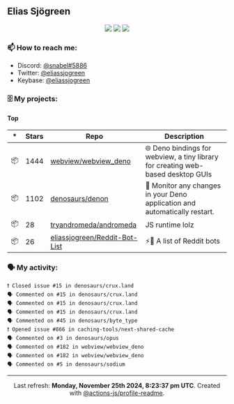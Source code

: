 ## Elias Sjögreen

<p align="center">
  <img src="https://img.shields.io/badge/🎂-dec. 2003-success" />
  <img src="https://img.shields.io/badge/🌎-Stockholm-informational" />
  <img src="https://img.shields.io/badge/👦-He/Him-informational" />
</p>

### 📫 How to reach me:

- Discord: [@snabel#5886](https://discord.com/users/267978757799673866)
- Twitter: [@eliassjogreen](https://twitter.com/eliassjogreen)
- Keybase: [@eliassjogreen](https://keybase.io/eliassjogreen)

### 🗄 My projects:

#### Top
|*|Stars|Repo|Description|
|---|---|---|---|
| 📦 | 1444 | [webview/webview_deno](https://github.com/webview/webview_deno) | 🌐 Deno bindings for webview, a tiny library for creating web-based desktop GUIs |
| 📦 | 1102 | [denosaurs/denon](https://github.com/denosaurs/denon) | 👀 Monitor any changes in your Deno application and automatically restart. |
| 📦 | 28 | [tryandromeda/andromeda](https://github.com/tryandromeda/andromeda) | JS runtime lolz |
| 📦 | 26 | [eliassjogreen/Reddit-Bot-List](https://github.com/eliassjogreen/Reddit-Bot-List) | ⚡️🤖 A list of Reddit bots |

### 🗣 My activity:

```
❗️ Closed issue #15 in denosaurs/crux.land
🗣 Commented on #15 in denosaurs/crux.land
🗣 Commented on #15 in denosaurs/crux.land
🗣 Commented on #15 in denosaurs/crux.land
🗣 Commented on #45 in denosaurs/byte_type
❗️ Opened issue #866 in caching-tools/next-shared-cache
🗣 Commented on #3 in denosaurs/opus
🗣 Commented on #182 in webview/webview_deno
🗣 Commented on #182 in webview/webview_deno
🗣 Commented on #5 in denosaurs/sodium
```

------------
<p align="center">Last refresh: <b>Monday, November 25th 2024, 8:23:37 pm UTC</b>. Created with <a href=https://github.com/marketplace/actions/profile-readme>@actions-js/profile-readme</a>.</p>
